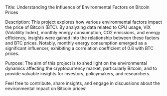 Title: Understanding the Influence of Environmental Factors on Bitcoin Prices

Description: This project explores how various environmental factors impact the price of Bitcoin (BTC). By analyzing data related to CPU usage, VIX (Volatility Index), monthly energy consumption, CO2 emissions, and energy efficiency, insights were gained into the relationship between these factors and BTC prices. Notably, monthly energy consumption emerged as a significant influencer, exhibiting a correlation coefficient of 0.8 with BTC prices.

Purpose: The aim of this project is to shed light on the environmental dynamics affecting the cryptocurrency market, particularly Bitcoin, and to provide valuable insights for investors, policymakers, and researchers.

Feel free to contribute, share insights, and engage in discussions about the environmental impact on Bitcoin prices!
